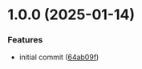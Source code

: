 # 1.0.0 (2025-01-14)


### Features

* initial commit ([64ab09f](https://github.com/suzuki3jp/result4js/commit/64ab09f631c7684cad010bd5877c435599d2ab9e))
